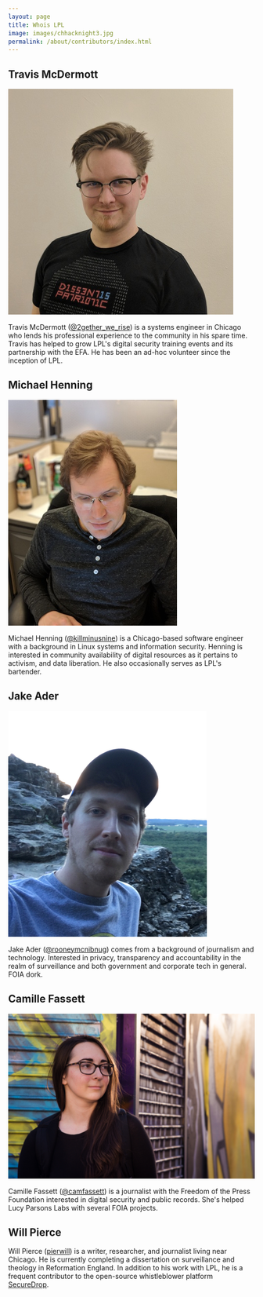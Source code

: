```yaml
---
layout: page
title: Whois LPL
image: images/chhacknight3.jpg
permalink: /about/contributors/index.html
---
```


## Travis McDermott
![Travis](/images/Travis.jpg)

Travis McDermott ([@2gether_we_rise](https://twitter.com/2gether_we_rise)) is a systems engineer in Chicago who lends his professional experience to the community in his spare time. Travis has helped to grow LPL's digital security training events and its partnership with the EFA. He has been an ad-hoc volunteer since the inception of LPL.


## Michael Henning
![Michael](/images/Henning.jpg)

Michael Henning ([@killminusnine](https://twitter.com/killminusnine)) is a Chicago-based software engineer with a background in Linux systems and information security. Henning is interested in community availability of digital resources as it pertains to activism, and data liberation. He also occasionally serves as LPL's bartender.


## Jake Ader
![Jake](/images/Jake.jpg)

Jake Ader ([@rooneymcnibnug](https://twitter.com/rooneymcnibnug)) comes from a background of journalism and technology. Interested in privacy, transparency and accountability in the realm of surveillance and both government and corporate tech in general. FOIA dork.


## Camille Fassett
![Camille](/images/Camille.jpg)

Camille Fassett ([@camfassett](https://twitter.com/camfassett)) is a journalist with the Freedom of the Press Foundation interested in digital security and public records. She's helped Lucy Parsons Labs with several FOIA projects.


## Will Pierce

Will Pierce ([pierwill](https://pierwill.com)) is a writer, researcher, and journalist living near Chicago. He is currently completing a dissertation on surveillance and theology in Reformation England. In addition to his work with LPL, he is a frequent contributor to the open-source whistleblower platform [SecureDrop](https://securedrop.org).
